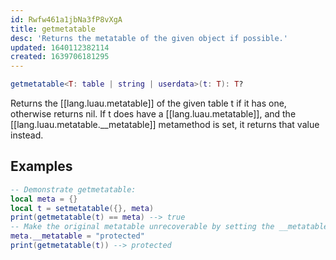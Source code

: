 ```yaml
---
id: Rwfw461a1jbNa3fP8vXgA
title: getmetatable
desc: 'Returns the metatable of the given object if possible.'
updated: 1640112382114
created: 1639706181295
---
```

```Lua
getmetatable<T: table | string | userdata>(t: T): T?
```
Returns the [[lang.luau.metatable]] of the given table t if it has one, otherwise returns nil. If t does have a [[lang.luau.metatable]], and the [[lang.luau.metatable.__metatable]] metamethod is set, it returns that value instead.
## Examples
```Lua
-- Demonstrate getmetatable:
local meta = {}
local t = setmetatable({}, meta)
print(getmetatable(t) == meta) --> true
-- Make the original metatable unrecoverable by setting the __metatable metamethod:
meta.__metatable = "protected"
print(getmetatable(t)) --> protected
```